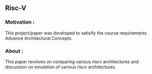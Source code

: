 ## Risc-V

### Motivation :
This project/paper was developed to satisify the course requirements Advance Architectural Concepts.

### About :
This paper revolves on comparing various riscv architectures and discussion on emulation of various riscv architectures.
